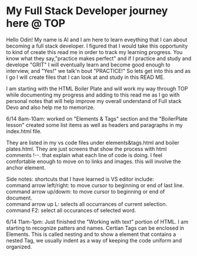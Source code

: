 # My Full Stack Developer journey here @ TOP

Hello Odin! My name is Al and I am here to learn eveything that I can about becoming a full stack developer. I figured that I would take this opportunity to kind of create this read me in order to track my learning progress. You know what they say,"practice makes perfect" and if I practice and study and develope "GRIT" I will eventually learn and become good enough to interview, and "Yes!" we talk'n bout "PRACTICE!" So lets get into this and as I go I will create files that I can look at and study in this READ ME.

I am starting with the HTML Boiler Plate and will work my way through TOP while documenting my progress and adding to this read me as I go with personal notes that will help improve my overall understand of Full stack Devo and also help me to memorize.

6/14 8am-10am: worked on "Elements & Tags" section and the "BoilerPlate lesson" created some list items as well as headers and paragraphs in my index.html file.

They are listed in my vs code files under elements&tags.html and boiler plates.html. They are just screens that show the process with html comments !--. that explain what each line of code is doing. I feel comfortable enough to move on to links and images. this will involve the anchor element.

Side notes: shortcuts that I have learned is VS editor include:<br>
command arrow left/right: to move cursor to beginning or end of last line.<br> command arrow up/dowm: to move cursor to beginning or end of document.
<br> command arrow up L: selects all occurrances of current selection.
<br> command F2: select all occurances of selected word.

6/14 11am-1pm: Just finished the "Working with text" portion of HTML. I am starting to recognize patters and names. Certian Tags can be enclosed in Elements.
This is called nesting and to show a element that contains a nested Tag, we usually indent as a way of keeping the code uniform and organized.

